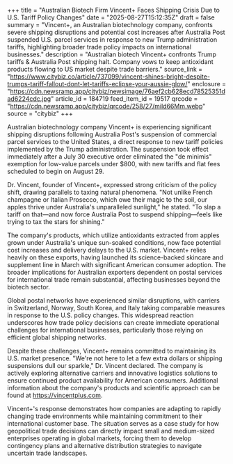 +++
title = "Australian Biotech Firm Vincent+ Faces Shipping Crisis Due to U.S. Tariff Policy Changes"
date = "2025-08-27T15:12:35Z"
draft = false
summary = "Vincent+, an Australian biotechnology company, confronts severe shipping disruptions and potential cost increases after Australia Post suspended U.S. parcel services in response to new Trump administration tariffs, highlighting broader trade policy impacts on international businesses."
description = "Australian biotech Vincent+ confronts Trump tariffs & Australia Post shipping halt. Company vows to keep antioxidant products flowing to US market despite trade barriers."
source_link = "https://www.citybiz.co/article/737099/vincent-shines-bright-despite-trumps-tariff-fallout-dont-let-tariffs-eclipse-your-aussie-glow/"
enclosure = "https://cdn.newsramp.app/citybiz/newsimage/76aef2cb628ecd78525351dad6224cdc.jpg"
article_id = 184719
feed_item_id = 19517
qrcode = "https://cdn.newsramp.app/citybiz/qrcode/258/27/mild66Mm.webp"
source = "citybiz"
+++

<p>Australian biotechnology company Vincent+ is experiencing significant shipping disruptions following Australia Post's suspension of commercial parcel services to the United States, a direct response to new tariff policies implemented by the Trump administration. The suspension took effect immediately after a July 30 executive order eliminated the "de minimis" exemption for low-value parcels under $800, with new tariffs and flat fees scheduled to begin on August 29.</p><p>Dr. Vincent, founder of Vincent+, expressed strong criticism of the policy shift, drawing parallels to taxing natural phenomena. "Not unlike French champagne or Italian Prosecco, which owe their magic to the soil, our apples thrive under Australia's unparalleled sunlight," he stated. "To slap a tariff on that—and now force Australia Post to suspend shipping—feels like trying to tax the stars for shining."</p><p>The company's products, which utilize antioxidants extracted from apples grown under Australia's unique sun-soaked conditions, now face potential cost increases and delivery delays to the U.S. market. Vincent+ relies heavily on these exports, having launched its science-backed skincare and supplement line in March with significant American consumer adoption. The broader implications for Australian exporters dependent on postal services for international trade remain substantial, affecting businesses beyond the biotech sector.</p><p>Global postal networks have experienced similar disruptions, with carriers in Switzerland, Norway, South Korea, and Italy taking comparable measures in response to the U.S. policy changes. This widespread reaction underscores how trade policy decisions can create immediate operational challenges for international businesses, particularly those relying on efficient global shipping networks.</p><p>Despite these challenges, Vincent+ remains committed to maintaining its U.S. market presence. "We're not here to let a few extra dollars or shipping suspensions dull our sparkle," Dr. Vincent declared. The company is actively exploring alternative carriers and innovative logistics solutions to ensure continued product availability for American consumers. Additional information about the company's products and scientific approach can be found at <a href="https://vincentplus.com" rel="nofollow" target="_blank">https://vincentplus.com</a>.</p><p>Vincent+'s response demonstrates how companies are adapting to rapidly changing trade environments while maintaining commitment to their international customer base. The situation serves as a case study for how geopolitical trade decisions can directly impact small and medium-sized enterprises operating in global markets, forcing them to develop contingency plans and alternative distribution strategies to navigate uncertain trade landscapes.</p>